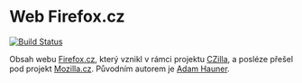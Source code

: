 Web Firefox.cz
===============

[![Build Status](https://travis-ci.org/MozillaCZ/firefox-cz.svg?branch=master)](https://travis-ci.org/MozillaCZ/firefox-cz)

Obsah webu [Firefox.cz](http://www.firefox.cz/), který vznikl v rámci projektu [CZilla](https://cs.wikipedia.org/wiki/CZilla), a posléze přešel pod projekt [Mozilla.cz](http://www.mozilla.cz/). Původním autorem je [Adam Hauner](http://hauner.cz/).
